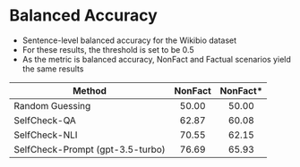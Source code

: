 Balanced Accuracy
===================================

- Sentence-level balanced accuracy for the Wikibio dataset
- For these results, the threshold is set to be 0.5
- As the metric is balanced accuracy, NonFact and Factual scenarios yield the same results

| Method               |  NonFact   |  NonFact*  |
|----------------------|:------------------:|:------------------:|
| Random Guessing      |        50.00       |        50.00       |
| SelfCheck-QA         |        62.87       |        60.08       |
| SelfCheck-NLI        |        70.55       |        62.15       |
| SelfCheck-Prompt (gpt-3.5-turbo) |      76.69     |     65.93      |


